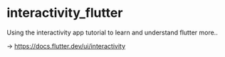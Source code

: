 # interactivity_flutter

Using the interactivity app tutorial to learn and understand flutter more..

-> https://docs.flutter.dev/ui/interactivity